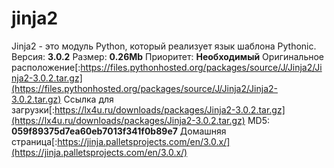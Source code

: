 # jinja2
Jinja2 - это модуль Python, который реализует язык шаблона Pythonic.
Версия: **3.0.2**
Размер: **0.26Mb**
Приоритет: **Необходимый**
Оригинальное расположение[:https://files.pythonhosted.org/packages/source/J/Jinja2/Jinja2-3.0.2.tar.gz](https://files.pythonhosted.org/packages/source/J/Jinja2/Jinja2-3.0.2.tar.gz)
Ссылка для загрузки[:https://lx4u.ru/downloads/packages/Jinja2-3.0.2.tar.gz](https://lx4u.ru/downloads/packages/Jinja2-3.0.2.tar.gz)
MD5: **059f89375d7ea60eb7013f341f0b89e7**
Домашняя страница[:https://jinja.palletsprojects.com/en/3.0.x/](https://jinja.palletsprojects.com/en/3.0.x/)